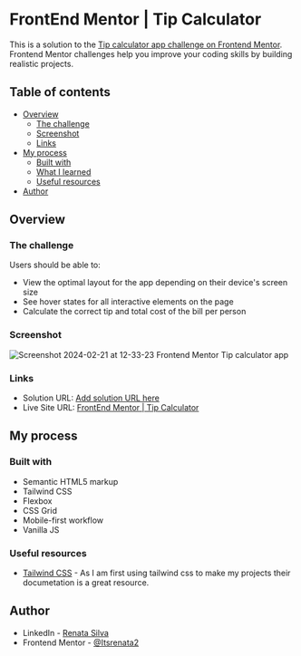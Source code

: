 # FrontEnd Mentor | Tip Calculator

This is a solution to the [Tip calculator app challenge on Frontend Mentor](https://www.frontendmentor.io/challenges/tip-calculator-app-ugJNGbJUX). Frontend Mentor challenges help you improve your coding skills by building realistic projects.

## Table of contents

- [Overview](#overview)
  - [The challenge](#the-challenge)
  - [Screenshot](#screenshot)
  - [Links](#links)
- [My process](#my-process)
  - [Built with](#built-with)
  - [What I learned](#what-i-learned)
  - [Useful resources](#useful-resources)
- [Author](#author)

## Overview

### The challenge

Users should be able to:

- View the optimal layout for the app depending on their device's screen size
- See hover states for all interactive elements on the page
- Calculate the correct tip and total cost of the bill per person

### Screenshot

![Screenshot 2024-02-21 at 12-33-23 Frontend Mentor Tip calculator app](https://github.com/Itsrenata2/FrontEnd-Mentor-Tip-Calculator/assets/99251703/02c0f7f6-1b3d-4b11-9330-27ca05a5daa4)

### Links

- Solution URL: [Add solution URL here](https://your-solution-url.com)
- Live Site URL: [FrontEnd Mentor | Tip Calculator](https://front-end-mentor-tip-calculator.vercel.app/)

## My process

### Built with

- Semantic HTML5 markup
- Tailwind CSS
- Flexbox
- CSS Grid
- Mobile-first workflow
- Vanilla JS

### Useful resources

- [Tailwind CSS](https://tailwindcss.com/) - As I am first using tailwind css to make my projects their documetation is a great resource.

## Author

- LinkedIn - [Renata Silva](www.linkedin.com/in/renata-silva22)
- Frontend Mentor - [@Itsrenata2](https://www.frontendmentor.io/profile/Itsrenata2)
